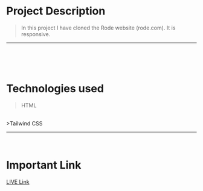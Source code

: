 # Project Description
> In this project I have cloned the Rode website (rode.com). It is responsive.

*** 
<br>
<br>
<br>

# Technologies used
 > HTML
<br>
>Tailwind CSS

***
<br>

# Important Link

[LIVE Link](https://rode-ui.netlify.app/)


